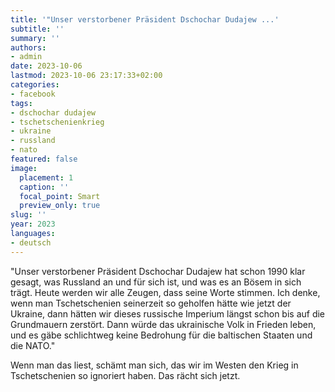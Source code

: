 ```yaml
---
title: '"Unser verstorbener Präsident Dschochar Dudajew ...'
subtitle: ''
summary: ''
authors:
- admin
date: 2023-10-06
lastmod: 2023-10-06 23:17:33+02:00
categories:
- facebook
tags:
- dschochar dudajew
- tschetschenienkrieg
- ukraine
- russland
- nato
featured: false
image:
  placement: 1
  caption: ''
  focal_point: Smart
  preview_only: true
slug: ''
year: 2023
languages:
- deutsch
---
```


"Unser verstorbener Präsident Dschochar Dudajew hat schon 1990 klar gesagt, was Russland an und für sich ist, und was es an Bösem in sich trägt. Heute werden wir alle Zeugen, dass seine Worte stimmen. Ich denke, wenn man Tschetschenien seinerzeit so geholfen hätte wie jetzt der Ukraine, dann hätten wir dieses russische Imperium längst schon bis auf die Grundmauern zerstört. Dann würde das ukrainische Volk in Frieden leben, und es gäbe schlichtweg keine Bedrohung für die baltischen Staaten und die NATO."

Wenn man das liest, schämt man sich, das wir im Westen den Krieg in Tschetschenien so ignoriert haben. Das rächt sich jetzt.